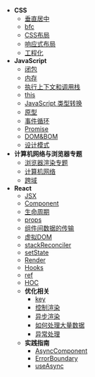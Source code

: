 <!-- docs/_sidebar.md -->
* **CSS**
  * [垂直居中](CSS/垂直居中.md)
  * [bfc](CSS/bfc.md)
  * [CSS布局](CSS/css布局.md)
  * [响应式布局](CSS/响应式布局.md)
  * [工程化](CSS/工程化.md)
* **JavaScript**
  * [闭包](/JavaScript/闭包.md)
  * [内存](/JavaScript/内存.md)
  * [执行上下文和调用栈](JavaScript/执行上下文和调用栈.md)
  * [this](/JavaScript/this.md)
  * [JavaScript 类型转换](JavaScript/JavaScript类型转换.md)
  * [原型](JavaScript/原型.md)
  * [事件循环](JavaScript/事件循环.md)
  * [Promise](JavaScript/Promise.md)
  * [DOM&BOM](JavaScript/DOM&BOM.md)
  * [设计模式](JavaScript/设计模式.md)
* **计算机网络与浏览器专题**
  * [浏览器渲染专题](Internet/浏览器渲染.md)
  * [计算机网络](Internet/计算机网络.md)
  * [跨域](Internet/跨域.md)
* **React**
  * [JSX](/React/jsx.md)
  * [Component](React/component.md)
  * [生命周期](/React/lifeCycle.md.md)
  * [props](React/props.md)
  * [组件间数据的传输](/React/shuju.md)
  * [虚拟DOM](/React/virtualDOM.md)
  * [stackReconciler](/React/stackReconciler.md)
  * [setState](/React/setState.md)
  * [Render](/React/render.md)
  * [Hooks](/React/hook.md)
  * [ref](React/ref.md)
  * [HOC](React/hoc.md)
  * **优化相关**
    * [key](React/key.md)
    * [控制渲染](React/控制渲染.md)
    * [异步渲染](React/异步渲染.md)
    * [如何处理大量数据](React/如何处理大量数据.md)
    * [异常处理](React/异常处理.md)
  * **实践指南**
    * [AsyncComponent](React/实践指南/AsyncComponent.md)
    * [ErrorBoundary](React/实践指南/ErrorBoundary.md)
    * [useAsync](React/实践指南/useAsync%20状态管理.md)
